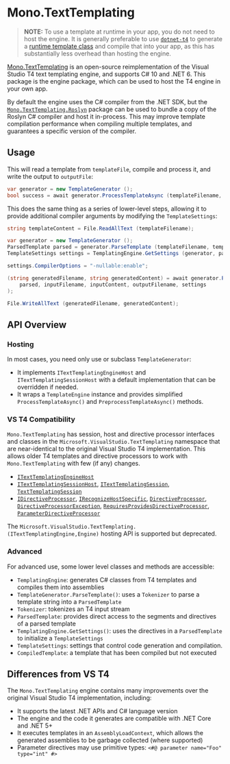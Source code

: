 
# Mono.TextTemplating

> **NOTE:** To use a template at runtime in your app, you do not need to host the engine. It is generally preferable to use [`dotnet-t4`](https://www.nuget.org/packages/dotnet-t4) to generate a [runtime template class](https://learn.microsoft.com/en-us/visualstudio/modeling/run-time-text-generation-with-t4-text-templates?view=vs-2022&tabs=csharp) and compile that into your app, as this has substantially less overhead than hosting the engine.

[Mono.TextTemplating](https://github.com/mono/t4) is an open-source reimplementation of the Visual Studio T4 text templating engine, and supports C# 10 and .NET 6. This package is the engine package, which can be used to host the T4 engine in your own app.

By default the engine uses the C# compiler from the .NET SDK, but the [`Mono.TextTemplating.Roslyn`](https://www.nuget.org/packages/Mono.TextTemplating.Roslyn) package can be used to bundle a copy of the Roslyn C# compiler and host it in-process. This may improve template compilation performance when compiling multiple templates, and guarantees a specific version of the compiler.

## Usage

This will read a template from `templateFile`, compile and process it, and write the output to `outputFile`:

```csharp
var generator = new TemplateGenerator ();
bool success = await generator.ProcessTemplateAsync (templateFilename, outputFilename);
```

This does the same thing as a series of lower-level steps, allowing it to provide additional compiler arguments by modifying the `TemplateSettings`:

```csharp
string templateContent = File.ReadAllText (templateFilename);

var generator = new TemplateGenerator ();
ParsedTemplate parsed = generator.ParseTemplate (templateFilename, templateContent);
TemplateSettings settings = TemplatingEngine.GetSettings (generator, parsed);

settings.CompilerOptions = "-nullable:enable";

(string generatedFilename, string generatedContent) = await generator.ProcessTemplateAsync (
    parsed, inputFilename, inputContent, outputFilename, settings
);

File.WriteAllText (generatedFilename, generatedContent);
```

## API Overview

### Hosting

In most cases, you need only use or subclass `TemplateGenerator`:
* It implements `ITextTemplatingEngineHost` and `ITextTemplatingSessionHost` with a default implementation that can be overridden if needed.
* It wraps a `TemplateEngine` instance and provides simplified `ProcessTemplateAsync()` and `PreprocessTemplateAsync()` methods.

### VS T4 Compatibility

`Mono.TextTemplating` has session, host and directive processor interfaces and classes in the `Microsoft.VisualStudio.TextTemplating` namespace that are near-identical to the original Visual Studio T4 implementation. This allows older T4 templates and directive processors to work with `Mono.TextTemplating` with few (if any) changes.

* [`ITextTemplatingEngineHost`](https://learn.microsoft.com/en-us/dotnet/api/microsoft.visualstudio.texttemplating.itexttemplatingenginehost?view=visualstudiosdk-2022)
* [`ITextTemplatingSessionHost`](https://learn.microsoft.com/en-us/dotnet/api/microsoft.visualstudio.texttemplating.itexttemplatingsessionhost?view=visualstudiosdk-2022), [`ITextTemplatingSession`](https://learn.microsoft.com/en-us/dotnet/api/microsoft.visualstudio.texttemplating.itexttemplatingsession?view=visualstudiosdk-2022), [`TextTemplatingSession`](https://learn.microsoft.com/en-us/dotnet/api/microsoft.visualstudio.texttemplating.texttemplatingsession?view=visualstudiosdk-2022)
* [`IDirectiveProcessor`](https://learn.microsoft.com/en-us/dotnet/api/microsoft.visualstudio.texttemplating.idirectiveprocessor?view=visualstudiosdk-2022), [`IRecognizeHostSpecific`](https://learn.microsoft.com/en-us/dotnet/api/microsoft.visualstudio.texttemplating.irecognizehostspecific?view=visualstudiosdk-2022), [`DirectiveProcessor`](https://learn.microsoft.com/en-us/dotnet/api/microsoft.visualstudio.texttemplating.directiveprocessor?view=visualstudiosdk-2022), [`DirectiveProcessorException`](https://learn.microsoft.com/en-us/dotnet/api/microsoft.visualstudio.texttemplating.directiveprocessorexception?view=visualstudiosdk-2022), [`RequiresProvidesDirectiveProcessor`](https://learn.microsoft.com/en-us/dotnet/api/microsoft.visualstudio.texttemplating.requiresprovidesdirectiveprocessor?view=visualstudiosdk-2022), [`ParameterDirectiveProcessor`](https://learn.microsoft.com/en-us/dotnet/api/microsoft.visualstudio.texttemplating.parameterdirectiveprocessor?view=visualstudiosdk-2022)

The `Microsoft.VisualStudio.TextTemplating.(ITextTemplatingEngine,Engine)` hosting API is supported but deprecated.

### Advanced

For advanced use, some lower level classes and methods are accessible:

* `TemplatingEngine`: generates C# classes from T4 templates and compiles them into assemblies
* `TemplateGenerator.ParseTemplate()`: uses a `Tokenizer` to parse a template string into a `ParsedTemplate`
* `Tokenizer`: tokenizes an T4 input stream
* `ParsedTemplate`: provides direct access to the segments and directives of a parsed template
* `TemplatingEngine.GetSettings()`: uses the directives in a `ParsedTemplate` to initialize a `TemplateSettings`
* `TemplateSettings`: settings that control code generation and compilation.
* `CompiledTemplate`: a template that has been compiled but not executed

## Differences from VS T4

The `Mono.TextTemplating` engine contains many improvements over the original Visual Studio T4 implementation, including:

* It supports the latest .NET APIs and C# language version
* The engine and the code it generates are compatible with .NET Core and .NET 5+
* It executes templates in an `AssemblyLoadContext`, which allows the generated assemblies to be garbage collected (where supported)
* Parameter directives may use primitive types: `<#@ parameter name="Foo" type="int" #>`
